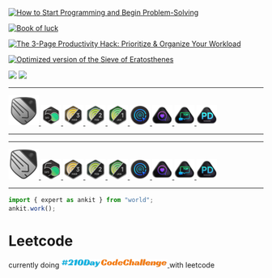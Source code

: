 [![How to Start Programming and Begin Problem-Solving](https://img.shields.io/badge/Article-How_to_Start_Programming_and_Begin_Problem_Solving-blue.svg)](https://www.linkedin.com/pulse/how-start-programming-begin-problem-solving-practical-ankit-kumar-jha-cehnf/?trackingId=pG%2FDe4xvQgCVF%2Bd%2FdMOWmg%3D%3D&lipi=urn%3Ali%3Apage%3Ad_flagship3_profile_view_base_publications_details%3Bf1EODQFzQqamEdTrcuMZFw%3D%3D)

[![Book of luck](https://img.shields.io/badge/Article-Book_of_luck-blue.svg)](https://www.linkedin.com/pulse/book-luck-ankit-kumar-jha-cdycf/?trackingId=HVBWy0HZQj2Zadly3gbz9w%3D%3D&lipi=urn%3Ali%3Apage%3Ad_flagship3_profile_view_base_publications_details%3Bf1EODQFzQqamEdTrcuMZFw%3D%3D)

[![The 3-Page Productivity Hack: Prioritize & Organize Your Workload](https://img.shields.io/badge/Article-The_3_Page_Productivity_Hack-blue.svg)](https://www.linkedin.com/pulse/3-page-productivity-hack-prioritize-organize-your-ankit-kumar-jha-mcgwf/?trackingId=xomdc5WiQVSN1%2FqqR%2BEK5A%3D%3D&lipi=urn%3Ali%3Apage%3Ad_flagship3_profile_view_base_publications_details%3Bf1EODQFzQqamEdTrcuMZFw%3D%3D)

[![Optimized version of the Sieve of Eratosthenes](https://img.shields.io/badge/Article-Optimized_version_of_the_Sieve_of_Eratosthenes-blue.svg)](https://www.linkedin.com/pulse/optimized-version-sieve-eratosthenes-generating-prime-ankit-kumar-jha-m3bpc/?trackingId=mfWa6ZLJQDilYPICWpq16A%3D%3D&lipi=urn%3Ali%3Apage%3Ad_flagship3_profile_view_base_publications_details%3Bf1EODQFzQqamEdTrcuMZFw%3D%3D)

<img src="https://leetcard.jacoblin.cool/ankitjha2603?ext=activity"></img>
[![](https://visitcount.itsvg.in/api?id=ankitjha2603&icon=0&color=0)](https://visitcount.itsvg.in)

---

<a href="https://leetcode.com/ankitjha2603/">
    <img class="past" src="leetcode_badge_gif/Knight.gif" width="60px"></img>
</a>
<a href="https://leetcode.com/ankitjha2603/">
    <img src="leetcode_badge_gif/2024-50.gif" width="40px"></img>
</a>
<a href="https://leetcode.com/ankitjha2603/">
    <img src="leetcode_badge_gif/2024-03.gif" width="40px"></img>
</a>
<a href="https://leetcode.com/ankitjha2603/">
    <img src="leetcode_badge_gif/2024-02.gif" width="40px"></img>
</a>
<a href="https://leetcode.com/ankitjha2603/">
    <img src="leetcode_badge_gif/2024-01.gif" width="40px"></img>
</a>
<a href="https://leetcode.com/ankitjha2603/">
    <img src="leetcode_badge_gif/LeetCode_75.gif" width="40px"></img>
</a>
<a href="https://leetcode.com/ankitjha2603/">
    <img src="leetcode_badge_gif/Top_100_Liked.gif" width="40px"></img>
</a>
<a href="https://leetcode.com/ankitjha2603/">
    <img src="leetcode_badge_gif/Top_Interview_150.gif" width="40px"></img>
</a>
<a href="https://leetcode.com/ankitjha2603/">
    <img src="leetcode_badge_gif/Introduction_to_Pandas.gif" width="40px"></img>
</a>

---

<style>

    .past{
        -webkit-filter: grayscale(100%); 
        filter: grayscale(100%);
    }
</style>

---

<div>
    <a href="https://leetcode.com/ankitjha2603/">
        <img 
        class="past"
        src="leetcode_badge_img/Knight.png" width="60px"></img>
    </a>
    <a href="https://leetcode.com/ankitjha2603/">
        <img src="leetcode_badge_img/2024-50-lg.png" width="40px"></img>
    </a>
    <a href="https://leetcode.com/ankitjha2603/">
        <img src="leetcode_badge_img/dcc-2024-3.png" width="40px"></img>
    </a>
    <a href="https://leetcode.com/ankitjha2603/">
        <img src="leetcode_badge_img/dcc-2024-2.png" width="40px"></img>
    </a>
    <a href="https://leetcode.com/ankitjha2603/">
        <img src="leetcode_badge_img/dcc-2024-1.png" width="40px"></img>
    </a>
    <a href="https://leetcode.com/ankitjha2603/">
        <img src="leetcode_badge_img/LeetCode_75.png" width="40px"></img>
    </a>
    <a href="https://leetcode.com/ankitjha2603/">
        <img src="leetcode_badge_img/Top_100_Liked.png" width="40px"></img>
    </a>
    <a href="https://leetcode.com/ankitjha2603/">
        <img src="leetcode_badge_img/Top_100_Liked-1.png" width="40px"></img>
    </a>
    <a href="https://leetcode.com/ankitjha2603/">
        <img src="leetcode_badge_img/Introduction_to_Pandas_Badge.png" width="40px"></img>
    </a>
</div>

---

```javascript
import { expert as ankit } from "world";
ankit.work();
```

# Leetcode

<p class="leetcode-210DayCodeChallenge">
  currently doing
  <a href="https://www.linkedin.com/feed/hashtag/?keywords=210daycodechallenge" target="_blank" class="box">
      <img src="210DayCodeChallenge.png?t=2" width="210px"></img>
  </a>
  with leetcode
</p>
